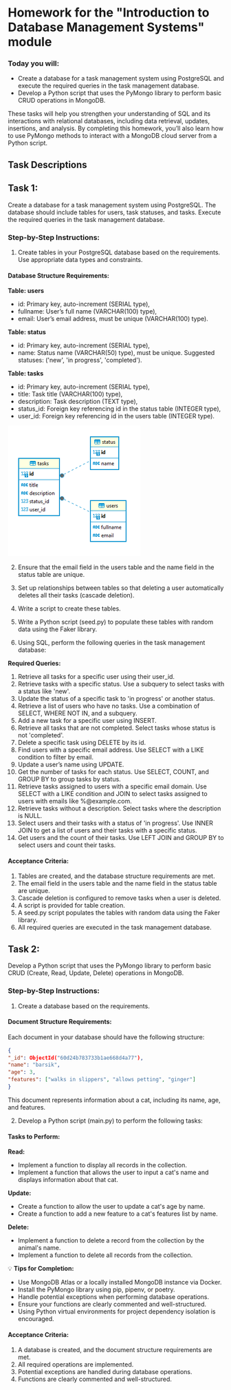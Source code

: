 # Homework for the "Introduction to Database Management Systems" module

### Today you will:

- Create a database for a task management system using PostgreSQL and execute the required queries in the task management database.
- Develop a Python script that uses the PyMongo library to perform basic CRUD operations in MongoDB.

These tasks will help you strengthen your understanding of SQL and its interactions with relational databases, including data retrieval, updates, insertions, and analysis. By completing this homework, you’ll also learn how to use PyMongo methods to interact with a MongoDB cloud server from a Python script.

## Task Descriptions

## Task 1:

Create a database for a task management system using PostgreSQL. The database should include tables for users, task statuses, and tasks. Execute the required queries in the task management database.

### Step-by-Step Instructions:

1. Create tables in your PostgreSQL database based on the requirements. Use appropriate data types and constraints.

#### Database Structure Requirements:

**Table: users**

- id: Primary key, auto-increment (SERIAL type),
- fullname: User’s full name (VARCHAR(100) type),
- email: User’s email address, must be unique (VARCHAR(100) type).

**Table: status**

- id: Primary key, auto-increment (SERIAL type),
- name: Status name (VARCHAR(50) type), must be unique. Suggested
  statuses: ('new', 'in progress', 'completed').

**Table: tasks**

- id: Primary key, auto-increment (SERIAL type),
- title: Task title (VARCHAR(100) type),
- description: Task description (TEXT type),
- status_id: Foreign key referencing id in the status table (INTEGER type),
- user_id: Foreign key referencing id in the users table (INTEGER type).

![ER Diagram](assets/er_diagram.png)

2. Ensure that the email field in the users table and the name field in the status table are unique.

3. Set up relationships between tables so that deleting a user automatically deletes all their tasks (cascade deletion).

4. Write a script to create these tables.

5. Write a Python script (seed.py) to populate these tables with random data using the Faker library.

6. Using SQL, perform the following queries in the task management database:

**Required Queries:**

1. Retrieve all tasks for a specific user using their user_id.
2. Retrieve tasks with a specific status. Use a subquery to select tasks with a status like 'new'.
3. Update the status of a specific task to 'in progress' or another status.
4. Retrieve a list of users who have no tasks. Use a combination of SELECT, WHERE NOT IN, and a subquery.
5. Add a new task for a specific user using INSERT.
6. Retrieve all tasks that are not completed. Select tasks whose status is not 'completed'.
7. Delete a specific task using DELETE by its id.
8. Find users with a specific email address. Use SELECT with a LIKE condition to filter by email.
9. Update a user’s name using UPDATE.
10. Get the number of tasks for each status. Use SELECT, COUNT, and GROUP BY to group tasks by status.
11. Retrieve tasks assigned to users with a specific email domain. Use SELECT with a LIKE condition and JOIN to select tasks assigned to users with emails like %@example.com.
12. Retrieve tasks without a description. Select tasks where the description is NULL.
13. Select users and their tasks with a status of 'in progress'. Use INNER JOIN to get a list of users and their tasks with a specific status.
14. Get users and the count of their tasks. Use LEFT JOIN and GROUP BY to select users and count their tasks.

#### Acceptance Criteria:

1. Tables are created, and the database structure requirements are met.
2. The email field in the users table and the name field in the status table are unique.
3. Cascade deletion is configured to remove tasks when a user is deleted.
4. A script is provided for table creation.
5. A seed.py script populates the tables with random data using the Faker library.
6. All required queries are executed in the task management database.

## Task 2:

Develop a Python script that uses the PyMongo library to perform basic CRUD (Create, Read, Update, Delete) operations in MongoDB.

### Step-by-Step Instructions:

1. Create a database based on the requirements.

#### Document Structure Requirements:

Each document in your database should have the following structure:

```json
{
"_id": ObjectId("60d24b783733b1ae668d4a77"),
"name": "barsik",
"age": 3,
"features": ["walks in slippers", "allows petting", "ginger"]
}
```

This document represents information about a cat, including its name, age, and features.

2. Develop a Python script (main.py) to perform the following tasks:

#### Tasks to Perform:

**Read:**

- Implement a function to display all records in the collection.
- Implement a function that allows the user to input a cat's name and displays information about that cat.

**Update:**

- Create a function to allow the user to update a cat's age by name.
- Create a function to add a new feature to a cat's features list by name.

**Delete:**

- Implement a function to delete a record from the collection by the animal's name.
- Implement a function to delete all records from the collection.

💡 **Tips for Completion:**

- Use MongoDB Atlas or a locally installed MongoDB instance via Docker.
- Install the PyMongo library using pip, pipenv, or poetry.
- Handle potential exceptions when performing database operations.
- Ensure your functions are clearly commented and well-structured.
- Using Python virtual environments for project dependency isolation is encouraged.

#### Acceptance Criteria:

1. A database is created, and the document structure requirements are met.
2. All required operations are implemented.
3. Potential exceptions are handled during database operations.
4. Functions are clearly commented and well-structured.
